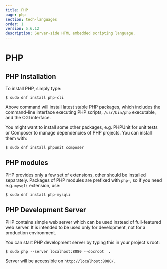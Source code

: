 ```yaml
---
title: PHP
page: php
section: tech-languages
order: 1
version: 5.6.12
description: Server-side HTML embedded scripting language.
---
```


# PHP

## PHP Installation

To install PHP, simply type:

```
$ sudo dnf install php-cli
```

Above command will install latest stable PHP packages, which includes the command-line interface executing PHP scripts, `/usr/bin/php` executable, and the CGI interface.

You might want to install some other packages, e.g. PHPUnit for unit tests or Composer to manage dependencies of PHP projects. You can install them with:

```
$ sudo dnf install phpunit composer
```

## PHP modules

PHP provides only a few set of extensions, other should be installed separately. Packages of PHP modules are prefixed with `php-`, so if you need e.g. `mysqli` extension, use:

```
$ sudo dnf install php-mysqli
```

## PHP Development Server

PHP contains simple web server which can be used instead of full-featured web server. It is intended to be used only for development, not for a production environment.

You can start PHP development server by typing this in your project's root:

```
$ sudo php --server localhost:8080 --docroot  .
```
Server will be accessible on `http://localhost:8080/`.
